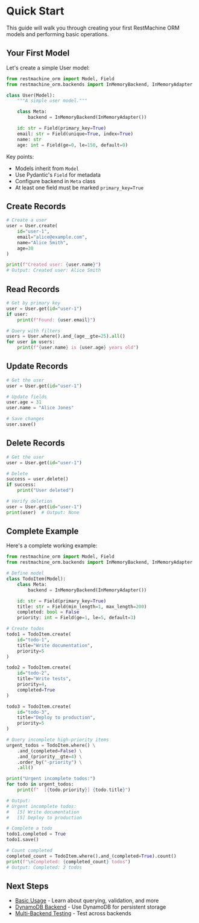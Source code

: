 # Quick Start

This guide will walk you through creating your first RestMachine ORM models and performing basic operations.

## Your First Model

Let's create a simple User model:

```python
from restmachine_orm import Model, Field
from restmachine_orm.backends import InMemoryBackend, InMemoryAdapter

class User(Model):
    """A simple user model."""

    class Meta:
        backend = InMemoryBackend(InMemoryAdapter())

    id: str = Field(primary_key=True)
    email: str = Field(unique=True, index=True)
    name: str
    age: int = Field(ge=0, le=150, default=0)
```

Key points:
- Models inherit from `Model`
- Use Pydantic's `Field` for metadata
- Configure backend in `Meta` class
- At least one field must be marked `primary_key=True`

## Create Records

```python
# Create a user
user = User.create(
    id="user-1",
    email="alice@example.com",
    name="Alice Smith",
    age=30
)

print(f"Created user: {user.name}")
# Output: Created user: Alice Smith
```

## Read Records

```python
# Get by primary key
user = User.get(id="user-1")
if user:
    print(f"Found: {user.email}")

# Query with filters
users = User.where().and_(age__gte=25).all()
for user in users:
    print(f"{user.name} is {user.age} years old")
```

## Update Records

```python
# Get the user
user = User.get(id="user-1")

# Update fields
user.age = 31
user.name = "Alice Jones"

# Save changes
user.save()
```

## Delete Records

```python
# Get the user
user = User.get(id="user-1")

# Delete
success = user.delete()
if success:
    print("User deleted")

# Verify deletion
user = User.get(id="user-1")
print(user)  # Output: None
```

## Complete Example

Here's a complete working example:

```python
from restmachine_orm import Model, Field
from restmachine_orm.backends import InMemoryBackend, InMemoryAdapter

# Define model
class TodoItem(Model):
    class Meta:
        backend = InMemoryBackend(InMemoryAdapter())

    id: str = Field(primary_key=True)
    title: str = Field(min_length=1, max_length=200)
    completed: bool = False
    priority: int = Field(ge=1, le=5, default=3)

# Create todos
todo1 = TodoItem.create(
    id="todo-1",
    title="Write documentation",
    priority=5
)

todo2 = TodoItem.create(
    id="todo-2",
    title="Write tests",
    priority=4,
    completed=True
)

todo3 = TodoItem.create(
    id="todo-3",
    title="Deploy to production",
    priority=5
)

# Query incomplete high-priority items
urgent_todos = TodoItem.where() \
    .and_(completed=False) \
    .and_(priority__gte=4) \
    .order_by("-priority") \
    .all()

print("Urgent incomplete todos:")
for todo in urgent_todos:
    print(f"  [{todo.priority}] {todo.title}")

# Output:
# Urgent incomplete todos:
#   [5] Write documentation
#   [5] Deploy to production

# Complete a todo
todo1.completed = True
todo1.save()

# Count completed
completed_count = TodoItem.where().and_(completed=True).count()
print(f"\nCompleted: {completed_count} todos")
# Output: Completed: 2 todos
```

## Next Steps

- [Basic Usage](usage.md) - Learn about querying, validation, and more
- [DynamoDB Backend](../backends/dynamodb.md) - Use DynamoDB for persistent storage
- [Multi-Backend Testing](../testing/multi-backend.md) - Test across backends
